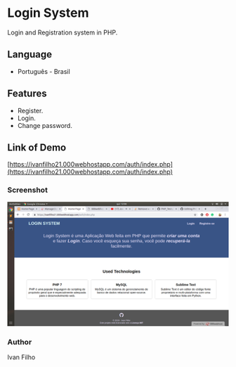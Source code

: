 # Login System

Login and Registration system in PHP.

## Language
* Português - Brasil

## Features
* Register.
* Login.
* Change password.

## Link of Demo
[https://ivanfilho21.000webhostapp.com/auth/index.php](https://ivanfilho21.000webhostapp.com/auth/index.php)

### Screenshot
![Login Screen](screenshots/home-page.png)

### Author
Ivan Filho
